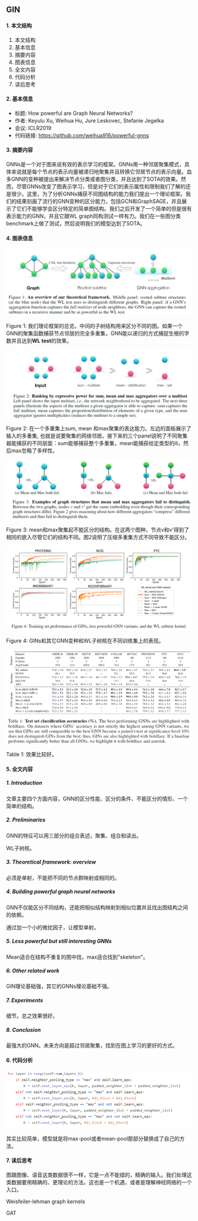 ## GIN

#### 1. 本文结构

1. 本文结构
2. 基本信息
3. 摘要内容
4. 图表信息
5. 全文内容
6. 代码分析
7. 读后思考

#### 2. 基本信息

- 标题: How powerful are Graph Neural Networks?
- 作者: Keyulu Xu, Weihua Hu, Jure Leskovec, Stefanie Jegelka
- 会议: ICLR2019
- 代码链接: https://github.com/weihua916/powerful-gnns

#### 3. 摘要内容

GNNs是一个对于图来说有效的表示学习的框架。GNNs用一种邻居聚集模式，具体来说就是每个节点的表示向量被递归地聚集并且转换它邻居节点的表示向量。血多GNN的变种被提出来解决节点分类或者图分类，并且达到了SOTA的效果。然而，尽管GNNs改变了图表示学习，但是对于它们的表示属性和限制我们了解的还是很少。这里，为了分析GNNs捕获不同图结构的能力我们提出一个理论框架。我们的结果刻画了流行的GNN变种的区分能力，包括GCN和GraphSAGE，并且展示了它们不能够学会区分特定的简单图结构。我们之后开发了一个简单的但是很有表示能力的GNN，并且它跟WL graph同构测试一样有力。我们在一些图分类benchmark上做了测试，然后说明我们的模型达到了SOTA。

#### 4. 图表信息

![image-20200914164613821](https://raw.githubusercontent.com/TimeLovercc/img/master/image-20200914164613821.png)

Figure 1: 我们理论框架的总览。中间的子树结构用来区分不同的图。如果一个GNN的聚集函数捕获节点邻居的完全多重集，GNN能以递归的方式捕捉生根的字数并且达到**WL test**的效果。

![image-20200914165410012](https://raw.githubusercontent.com/TimeLovercc/img/master/image-20200914165410012.png)

Figure 2: 在一个多重集上sum, mean 和max聚集的表达能力。左边的面板展示了输入的多重集, 也就是说要聚集的网络邻居。接下来的三个panel说明了不同聚集器能捕获的不同层面：sum能够捕获整个多重集，mean能捕获给定类型的ili，然后max忽略了多样性。

![image-20200914165922908](https://raw.githubusercontent.com/TimeLovercc/img/master/image-20200914165922908.png)

Figure 3: mean和max聚集起不能区分的结构。在这两个图种，节点v和v'得到了相同的嵌入尽管它们的结构不同。图2说明了压缩多重集方式不同导致不能区分。

![image-20200914170144087](https://raw.githubusercontent.com/TimeLovercc/img/master/image-20200914170144087.png)

Figure 4: GINs和其它GNN变种和WL子树核在不同训练集上的表现。

![image-20200914170256216](https://raw.githubusercontent.com/TimeLovercc/img/master/image-20200914170256216.png)

Table 1: 效果比较好。

#### 5. 全文内容

##### 1. Introduction

文章主要四个方面内容，GNN的区分性能、区分的条件、不能区分的情形、一个简单的结构。

##### 2. Preliminaries

GNN的特征可以用三部分的组合表述，聚集、组合和读出。

WL子树核。

##### 3. Theoretical framework: overview

必须是单射，不能把不同的节点群映射成相同的。

##### 4. Building powerful graph neural networks

GNN不仅能区分不同结构，还能把相似结构映射到相似位置并且找出图结构之间的依赖。

通过加一个小的微扰因子，让模型单射。

##### 5. Less powerful but still interesting GNNs

Mean适合在结构不重复的图中找，max适合找到"skeleton"。

##### 6. Other related work

GIN理论基础强，其它的GNNs理论基础不强。

##### 7. Experiments

细节。总之效果很好。

##### 8. Conclusion

最强大的GNN。未来方向是超过邻居聚集，找到在图上学习的更好的方式。

#### 6. 代码分析

![image-20200915131710836](https://raw.githubusercontent.com/TimeLovercc/img/master/image-20200915131710836.png)

其实比较简单，模型就是将max-pool或者mean-pool那部分替换成了自己的方法。

#### 7. 读后思考

图跟图像、语音这类数据很不一样，它是一点不能错的，精确的输入。我们处理这类数据要用精确的、更理论的方法。这也是一个机遇，或者是理解神经网络的一个入口。

Weisfeiler-lehman graph kernels

GAT